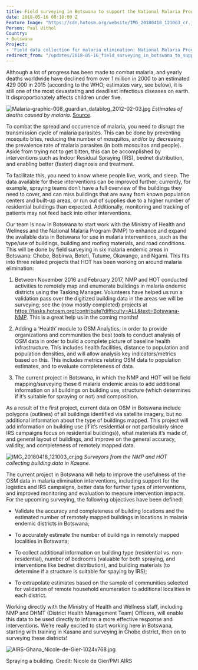 ```yaml
---
title: Field surveying in Botswana to support the National Malaria Programme
date: 2018-05-16 08:10:00 Z
Feature Image: "https://cdn.hotosm.org/website/IMG_20180418_121003_cr.jpg"
Person: Paul Uithol
Country:
- Botswana
Project:
- 'Field data collection for malaria elimination: National Malaria Programme'
redirect_from: "/updates/2018-05-16_field_surveying_in_botswana_to_support_the_national_malaria_programme"
---
```


Although a lot of progress has been made to combat malaria, and yearly deaths worldwide have declined from over 1 million in 2000 to an estimated 429 000 in 2015 (according to the WHO; estimates vary, see below), it is still one of the most devastating and deadliest infectious diseases on earth. It disproportionately affects children under five.

![Malaria-graphic-008_guardian_datablog_2012-02-03.jpg](https://cdn.hotosm.org/website/Malaria-graphic-008_guardian_datablog_2012-02-03.jpg)
*Estimates of deaths caused by malaria.* [Source](https://www.theguardian.com/news/datablog/2012/feb/03/malaria-deaths-mortality).

To combat the spread and occurrence of malaria, you need to disrupt the transmission cycle of malaria parasites. This can be done by preventing mosquito bites, reducing the number of mosquitos, and/or by decreasing the prevalence rate of malaria parasites (in both mosquitos and people). Aside from trying not to get bitten, this can be accomplished by interventions such as Indoor Residual Spraying (IRS), bednet distribution, and enabling better (faster) diagnosis and treatment.

To facilitate this, you need to know where people live, work, and sleep. The data available for these interventions can be improved further; currently, for example, spraying teams don’t have a full overview of the buildings they need to cover, and can miss buildings that are away from known population centers and built-up areas, or run out of supplies due to a higher number of residential buildings than expected. Additionally, monitoring and tracking of patients may not feed back into other interventions.

Our team is now in Botswana to start work with the Ministry of Health and Wellness and the National Malaria Program (NMP) to enhance and expand the available data in Botswana for use in malaria interventions, such as the type/use of buildings, building and roofing materials, and road conditions. This will be done by field surveying in six malaria endemic areas in Botswana: Chobe, Bobirwa, Boteti, Tutume, Okavango, and Ngami. This fits into three related projects that HOT has been working on around malaria elimination:

1. Between November 2016 and February 2017, NMP and HOT conducted activities to remotely map and enumerate buildings in malaria endemic districts using the Tasking Manager. Volunteers have helped us run a validation pass over the digitized building data in the areas we will be surveying;  see the (now mostly completed) projects at https://tasks.hotosm.org/contribute?difficulty=ALL&text=Botswana-NMP. This is a great help us in the coming months!

2. Adding a ‘Health’ module to OSM Analytics, in order to provide organizations and communities the best tools to conduct analysis of OSM data in order to build a complete picture of baseline health infrastructure. This includes health facilities, distance to population and population densities, and will allow analysis key indicators/metrics based on this. This includes metrics relating OSM data to population estimates, and to evaluate completeness of data.

3. The current project in Botswana, in which the NMP and HOT will be field mapping/surveying these 6 malaria endemic areas to add additional information on all buildings on building use, structure (which  determines if it’s suitable for spraying or not) and composition.

As a result of the first project, current data on OSM in Botswana include polygons (outlines) of all buildings identified via satellite imagery, but no additional information about the type of buildings mapped. This project will add information on building use (if it’s residential or not particularly since IRS campaigns focus on residential buildings)), what materials it’s made of, and general layout of buildings, and improve on the general accuracy, validity, and completeness of remotely mapped data.

![IMG_20180418_121003_cr.jpg](https://cdn.hotosm.org/website/IMG_20180418_121003_cr.jpg)
*Surveyors from the NMP and HOT collecting building data in Kasane.*

The current project in Botswana will help to improve the usefulness of the OSM data in malaria elimination interventions, including support for the logistics and  IRS campaigns, better data for further types of interventions, and improved monitoring and evaluation to measure intervention impacts. For the upcoming surveying, the following objectives have been defined:

* Validate the accuracy and completeness of building locations and the estimated number of remotely mapped buildings in locations in malaria endemic districts in Botswana;

* To accurately estimate the number of buildings  in remotely mapped localities in Botswana;

* To collect additional information on building type (residential vs. non-residential), number of bedrooms (valuable for both spraying, and interventions like bednet distribution), and building materials (to determine if a structure is suitable for spaying by IRS);

* To extrapolate estimates based on the sample of communities selected for validation of remote household enumeration to additional localities in each district.

Working directly with the Ministry of Health and Wellness staff, including NMP and DHMT (District Health Management Team) Officers,  will enable this data to be used directly to inform a more effective response and interventions. We’re really excited to start working here in Botswana, starting with training in Kasane and surveying in Chobe district, then on to surveying these districts!

![AIRS-Ghana_Nicole-de-Gier-1024x768.jpg](https://cdn.hotosm.org/website/AIRS-Ghana_Nicole-de-Gier-1024x768.jpg)

Spraying a building. Credit: Nicole de Gier/PMI AIRS